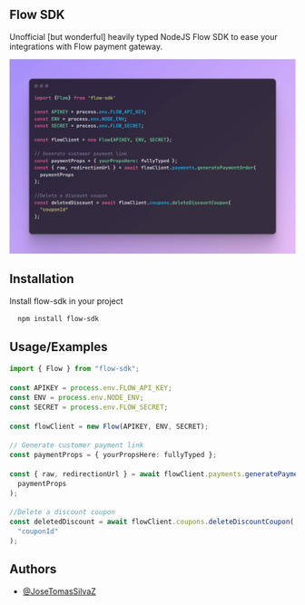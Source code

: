 ## Flow SDK

Unofficial [but wonderful] heavily typed NodeJS Flow SDK to ease your integrations with Flow payment gateway.

![alt text](flow-sdk.png)

## Installation

Install flow-sdk in your project

```bash
  npm install flow-sdk
```

## Usage/Examples

```typescript
import { Flow } from "flow-sdk";

const APIKEY = process.env.FLOW_API_KEY;
const ENV = process.env.NODE_ENV;
const SECRET = process.env.FLOW_SECRET;

const flowClient = new Flow(APIKEY, ENV, SECRET);

// Generate customer payment link
const paymentProps = { yourPropsHere: fullyTyped };

const { raw, redirectionUrl } = await flowClient.payments.generatePaymentOrder(
  paymentProps
);

//Delete a discount coupon
const deletedDiscount = await flowClient.coupons.deleteDiscountCoupon(
  "couponId"
);
```

## Authors

- [@JoseTomasSilvaZ](https://www.github.com/JoseTomasSilvaZ)

